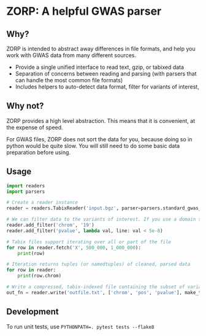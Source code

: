 # ZORP: A helpful GWAS parser

## Why?
ZORP is intended to abstract away differences in file formats, and help you work with GWAS data from many 
different sources.

- Provide a single unified interface to read text, gzip, or tabixed data
- Separation of concerns between reading and parsing (with parsers that can handle the most common file formats)
- Includes helpers to auto-detect data format, filter for variants of interest, 

## Why not?
ZORP provides a high level abstraction. This means that it is convenient, at the expense of speed.

For GWAS files, ZORP does not sort the data for you, because doing so in python would be quite slow. You will still 
need to do some basic data preparation before using.

## Usage
```python
import readers
import parsers

# Create a reader instance
reader = readers.TabixReader('input.bgz', parser=parsers.standard_gwas_parser)

# We can filter data to the variants of interest. If you use a domain specific parser, columns can be referenced by name
reader.add_filter('chrom', '19')
reader.add_filter('pvalue', lambda val, line: val < 5e-8)

# Tabix files support iterating over all or part of the file
for row in reader.fetch('X', 500_000, 1_000_000):
    print(row)

# Iteration returns tuples (or namedtuples) of cleaned, parsed data
for row in reader:
    print(row.chrom)

# Write a compressed, tabix-indexed file containing the subset of variants of interest, in the parser's normalized format
out_fn = reader.write('outfile.txt', ['chrom', 'pos', 'pvalue'], make_tabix=True)
```


## Development

To run unit tests, use
`PYTHONPATH=. pytest tests --flake8`






